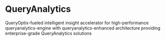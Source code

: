 # QueryAnalytics
QueryOptix-fueled intelligent insight accelerator for high-performance queryanalytics-engine with queryanalytics-enhanced architecture providing enterprise-grade QueryAnalytics solutions
